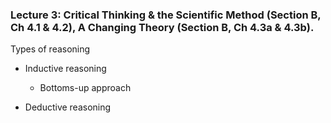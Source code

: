 ### Lecture 3: Critical Thinking & the Scientific Method (Section B, Ch 4.1 & 4.2), A Changing Theory (Section B, Ch 4.3a & 4.3b).

Types of reasoning
- Inductive reasoning
	- Bottoms-up approach
	
- Deductive reasoning
	